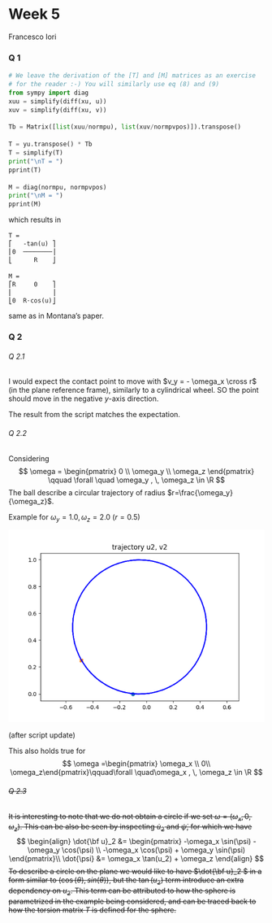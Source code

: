 # Week 5

Francesco Iori

### Q 1

```python
# We leave the derivation of the [T] and [M] matrices as an exercise
# for the reader :-) You will similarly use eq (8) and (9)
from sympy import diag
xuu = simplify(diff(xu, u))
xuv = simplify(diff(xu, v))

Tb = Matrix([list(xuu/normpu), list(xuv/normpvpos)]).transpose()

T = yu.transpose() * Tb
T = simplify(T)
print("\nT = ")
pprint(T)

M = diag(normpu, normpvpos)
print("\nM = ")
pprint(M)
```

which results in

```console
T = 
⎡   -tan(u) ⎤
⎢0  ────────⎥
⎣      R    ⎦

M = 
⎡R     0    ⎤
⎢           ⎥
⎣0  R⋅cos(u)⎦
```

same as in Montana’s paper.

### Q 2

###### Q 2.1

I would expect the contact point to move with $v_y = - \omega_x \cross r$ (in the plane reference frame), similarly to a cylindrical wheel. SO the point should move in the negative $y$-axis direction.

The result from the script matches the expectation.

###### Q 2.2

Considering 
$$
\omega =
\begin{pmatrix}
	0 \\
	\omega_y \\
	\omega_z
\end{pmatrix}
\qquad
\forall \quad
\omega_y , \, \omega_z \in \R
$$
The ball describe a circular trajectory of radius $r=\frac{\omega_y}{\omega_z}$.

Example for $\omega_y = 1.0, \, \omega_z=2.0$ ($r=0.5$)



![[Figure_1]](./Figure_1.png)



(after script update)

This also holds true for 
$$
\omega =\begin{pmatrix}    \omega_x \\    0\\    \omega_z\end{pmatrix}\qquad\forall \quad\omega_x , \, \omega_z \in \R
$$

###### ~~Q 2.3~~

~~It is interesting to note that we do not obtain a circle if we set $\omega = (\omega_x, 0, \omega_z )$. This can be also be seen by inspecting $\dot{u}_2 \text{ and } \dot{\psi}$, for which we have~~
$$
\begin{align}
	\dot{\bf u}_2 &=
		\begin{pmatrix}
			-\omega_x \sin(\psi) - 	\omega_y \cos(\psi) \\
			-\omega_x \cos(\psi) + \omega_y \sin(\psi)
		\end{pmatrix}\\
	\dot{\psi} &= \omega_x \tan(u_2) + \omega_z
\end{align}
$$
~~To describe a circle on the plane we would like to have $\dot{\bf u}_2 $ in a form similar to $(\cos(\theta) ,\, sin(\theta))$, but the $\tan(u_2)$ term introduce an extra dependency on $u_2$. This term can be attributed to how the sphere is parametrized in the example being considered, and can be traced back to how the torsion matrix $T$ is defined for the sphere.~~

